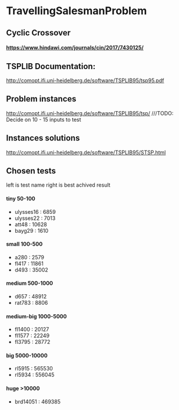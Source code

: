 # TravellingSalesmanProblem

## Cyclic Crossover
#### https://www.hindawi.com/journals/cin/2017/7430125/

## TSPLIB Documentation:
http://comopt.ifi.uni-heidelberg.de/software/TSPLIB95/tsp95.pdf

## Problem instances
http://comopt.ifi.uni-heidelberg.de/software/TSPLIB95/tsp/
///TODO: Decide on 10 - 15 inputs to test

## Instances solutions

http://comopt.ifi.uni-heidelberg.de/software/TSPLIB95/STSP.html

## Chosen tests

left is test name right is best achived result
#### tiny 50-100
- ulysses16 : 6859
- ulysses22 : 7013
- att48 : 10628
- bayg29 : 1610

#### small 100-500
- a280 : 2579
- fl417 : 11861
- d493 : 35002

#### medium 500-1000
- d657 : 48912
- rat783 : 8806

#### medium-big 1000-5000
- fl1400 : 20127
- fl1577 : 22249
- fl3795 : 28772

#### big 5000-10000
- rl5915 : 565530
- rl5934 : 556045
#### huge >10000
- brd14051 : 469385
